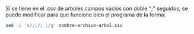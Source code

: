 Si se tiene en el .csv de arboles campos vacios con doble ";" seguidos, se puede modificar para que funcione bien el programa de la forma:

```bash
sed -i 's/;;/; ;/g' nombre-archivo-arbol.csv
```
